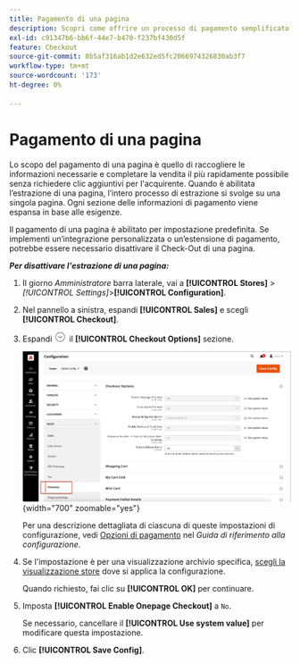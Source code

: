 ```yaml
---
title: Pagamento di una pagina
description: Scopri come offrire un processo di pagamento semplificato per il tuo negozio.
exl-id: c91347b6-bb6f-44e7-b470-f237bf430d5f
feature: Checkout
source-git-commit: 8b5af316ab1d2e632ed5fc2066974326830ab3f7
workflow-type: tm+mt
source-wordcount: '173'
ht-degree: 0%

---
```


# Pagamento di una pagina

Lo scopo del pagamento di una pagina è quello di raccogliere le informazioni necessarie e completare la vendita il più rapidamente possibile senza richiedere clic aggiuntivi per l&#39;acquirente. Quando è abilitata l’estrazione di una pagina, l’intero processo di estrazione si svolge su una singola pagina. Ogni sezione delle informazioni di pagamento viene espansa in base alle esigenze.

Il pagamento di una pagina è abilitato per impostazione predefinita. Se implementi un’integrazione personalizzata o un’estensione di pagamento, potrebbe essere necessario disattivare il Check-Out di una pagina.

**_Per disattivare l&#39;estrazione di una pagina:_**

1. Il giorno _Amministratore_ barra laterale, vai a **[!UICONTROL Stores]** > _[!UICONTROL Settings]_>**[!UICONTROL Configuration]**.

1. Nel pannello a sinistra, espandi **[!UICONTROL Sales]** e scegli **[!UICONTROL Checkout]**.

1. Espandi ![Selettore di espansione](../assets/icon-display-expand.png) il **[!UICONTROL Checkout Options]** sezione.

   ![Configurazione - Opzioni di pagamento](./assets/checkout-checkout-options.png){width="700" zoomable="yes"}

   Per una descrizione dettagliata di ciascuna di queste impostazioni di configurazione, vedi [Opzioni di pagamento](../configuration-reference/sales/checkout.md#checkout-options) nel _Guida di riferimento alla configurazione_.

1. Se l&#39;impostazione è per una visualizzazione archivio specifica, [scegli la visualizzazione store](../configuration-reference/scope-change.md#set-the-scope) dove si applica la configurazione.

   Quando richiesto, fai clic su **[!UICONTROL OK]** per continuare.

1. Imposta **[!UICONTROL Enable Onepage Checkout]** a `No`.

   Se necessario, cancellare il **[!UICONTROL Use system value]** per modificare questa impostazione.

1. Clic **[!UICONTROL Save Config]**.
